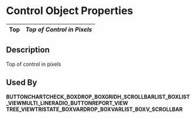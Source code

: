 # Control Object Properties

**Top** |  **_Top of Control in Pixels_**  
---|---  
  
## Description

Top of control in pixels

## Used By

**BUTTON****CHART****CHECK_BOX****DROP_BOX****GRID****H_SCROLLBAR****LIST_BOX****LIST_VIEW****MULTI_LINE****RADIO_BUTTON****REPORT_VIEW TREE_VIEW****TRISTATE_BOX****VARDROP_BOX****VARLIST_BOX****V_SCROLLBAR**
